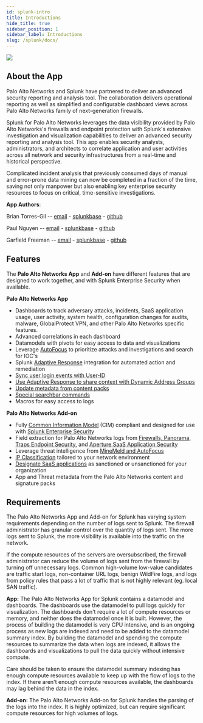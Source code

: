 ```yaml
---
id: splunk-intro
title: Introductions 
hide_title: true
sidebar_position: 1
sidebar_label: Introductions
slug: /splunk/docs/
---
```


<img src="/splunk/img/logos.png" class="no-shadow" />

About the App
-------------

Palo Alto Networks and Splunk have partnered to deliver an advanced security reporting and analysis tool. The collaboration delivers operational reporting as well as simplified and configurable dashboard views across Palo Alto Networks family of next-generation firewalls.

Splunk for Palo Alto Networks leverages the data visibility provided by Palo Alto Networks's firewalls and endpoint protection with Splunk's extensive investigation and visualization capabilities to deliver an advanced security reporting and analysis tool. This app enables security analysts, administrators, and architects to correlate application and user activities across all network and security infrastructures from a real-time and historical perspective.

Complicated incident analysis that previously consumed days of manual and error-prone data mining can now be completed in a fraction of the time, saving not only manpower but also enabling key enterprise security resources to focus on critical, time-sensitive investigations.

**App Authors**:

Brian Torres-Gil -- [email](mailto:btorres-gil@paloaltonetworks.com) - [splunkbase](https://answers.splunk.com/users/183886/btorresgil.html) - [github](https://github.com/btorresgil)

Paul Nguyen -- [email](mailto:panguy@paloaltonetworks.com) - [splunkbase](https://answers.splunk.com/users/408229/panguy.html) - [github](https://github.com/paulmnguyen)

Garfield Freeman -- [email](mailto:gfreeman@paloaltonetworks.com) - [splunkbase](https://answers.splunk.com/users/137977/gfreeman.html) - [github](https://github.com/shinmog)

Features
--------

The **Palo Alto Networks App** and **Add-on** have different features that are designed to work together, and with Splunk Enterprise Security when available.

**Palo Alto Networks App**

-   Dashboards to track adversary attacks, incidents, SaaS application usage, user activity, system health, configuration changes for audits, malware, GlobalProtect VPN, and other Palo Alto Networks specific features.
-   Advanced correlations in each dashboard
-   Datamodels with pivots for easy access to data and visualizations
-   Leverage [AutoFocus](/splunk/docs/autofocus-and-minemeld) to prioritize attacks and investigations and search for IOC's
-   Splunk [Adaptive Response](/splunk/docs/adaptive-response) integration for automated action and remediation
-   [Sync user login events with User-ID](/splunk/docs/userid)
-   [Use Adaptive Response to share context with Dynamic Address Groups](/splunk/docs/adaptive-response)
-   [Update metadata from content packs](/splunk/docs/lookups#contentpack)
-   [Special searchbar commands](/splunk/docs/commands)
-   Macros for easy access to logs

**Palo Alto Networks Add-on**

-   Fully [Common Information Model](/splunk/docs/enterprise-security) (CIM) compliant and designed for use with [Splunk Enterprise Security](/splunk/docs/enterprise-security)
-   Field extraction for Palo Alto Networks logs from [Firewalls, Panorama, Traps Endpoint Security](/splunk/docs/firewalls-panorama), and [Aperture SaaS Application Security](https://www.paloaltonetworks.com/products/secure-the-cloud/aperture)
-   Leverage threat intelligence from [MineMeld and AutoFocus](/splunk/docs/autofocus-and-minemeld)
-   [IP Classification](/splunk/docs/lookups) tailored to your network environment
-   [Designate SaaS applications](/splunk/docs/lookups#saas) as sanctioned or unsanctioned for your organization
-   App and Threat metadata from the Palo Alto Networks content and signature packs

Requirements
------------

The Palo Alto Networks App and Add-on for Splunk has varying system requirements depending on the number of logs sent to Splunk. The firewall administrator has granular control over the quantity of logs sent. The more logs sent to Splunk, the more visibility is available into the traffic on the network.

If the compute resources of the servers are oversubscribed, the firewall administrator can reduce the volume of logs sent from the firewall by turning off unnecessary logs. Common high-volume low-value candidates are traffic start logs, non-container URL logs, benign WildFire logs, and logs from policy rules that pass a lot of traffic that is not highly relevant (eg. local SAN traffic).

**App:**
The Palo Alto Networks App for Splunk contains a datamodel and dashboards. The dashboards use the datamodel to pull logs quickly for visualization. The dashboards don't require a lot of compute resources or memory, and neither does the datamodel once it is built. However, the process of building the datamodel is very CPU intensive, and is an ongoing process as new logs are indexed and need to be added to the datamodel summary index. By building the datamodel and spending the compute resources to summarize the data when logs are indexed, it allows the dashboards and visualizations to pull the data quickly without intensive compute.

Care should be taken to ensure the datamodel summary indexing has enough compute resources available to keep up with the flow of logs to the index. If there aren't enough compute resources available, the dashboards may lag behind the data in the index.

**Add-on:**
The Palo Alto Networks Add-on for Splunk handles the parsing of the logs into the index. It is highly optimized, but can require significant compute resources for high volumes of logs.



